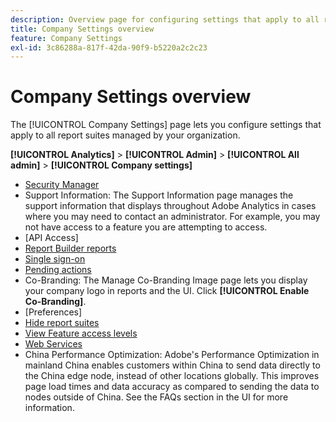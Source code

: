 ```yaml
---
description: Overview page for configuring settings that apply to all report suites managed by your organization.
title: Company Settings overview
feature: Company Settings
exl-id: 3c86288a-817f-42da-90f9-b5220a2c2c23
---
```

# Company Settings overview

The [!UICONTROL Company Settings] page lets you configure settings that apply to all report suites managed by your organization.

**[!UICONTROL Analytics]** > **[!UICONTROL Admin]** > **[!UICONTROL All admin]** > **[!UICONTROL Company settings]**

+ [Security Manager](security-manager.md)
+ Support Information: The Support Information page manages the support information that displays throughout Adobe Analytics in cases where you may need to contact an administrator. For example, you may not have access to a feature you are attempting to access.
+ [API Access]
+ [Report Builder reports](report-builder-reports-admin.md)
+ [Single sign-on](single-signon-admin.md)
+ [Pending actions](pending-actions-admin.md)
+ Co-Branding: The Manage Co-Branding Image page lets you display your company logo in reports and the UI. Click **[!UICONTROL Enable Co-Branding]**.
+ [Preferences]
+ [Hide report suites](c-hide-report-suites.md)
+ [View Feature access levels](feature-access-levels.md)
+ [Web Services](web-services-admin.md)
+ China Performance Optimization: Adobe's Performance Optimization in mainland China enables customers within China to send data directly to the China edge node, instead of other locations globally. This improves page load times and data accuracy as compared to sending the data to nodes outside of China. See the FAQs section in the UI for more information.